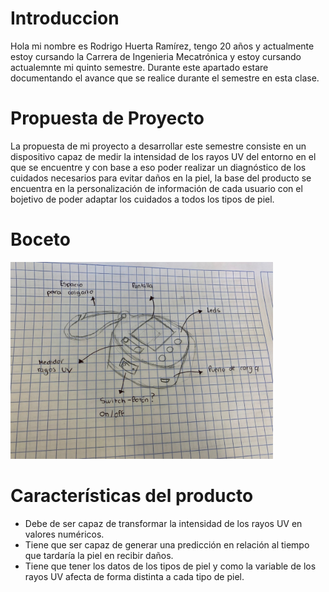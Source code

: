 # Introduccion
Hola mi nombre es Rodrigo Huerta Ramírez, tengo 20 años y actualmente estoy cursando la Carrera de Ingenieria Mecatrónica y estoy cursando actualemnte mi quinto semestre. Durante este apartado estare documentando el avance que se realice durante el semestre en esta clase.

# Propuesta de Proyecto
La propuesta de mi proyecto a desarrollar este semestre consiste en un dispositivo capaz de medir la intensidad de los rayos UV del entorno en el que se encuentre y con base a eso poder realizar un diagnóstico de los cuidados necesarios para evitar daños en la piel, la base del producto se encuentra en la personalización de información de cada usuario con el bojetivo de poder adaptar los cuidados a todos los tipos de piel.

# Boceto
<img src="docs/recursos/imgs/Boceto_Sensor_UV.jpg" alt="Descripción de la imagen" width="420">

# Características del producto
 * Debe de ser capaz de transformar la intensidad de los rayos UV en valores numéricos.
 * Tiene que ser capaz de generar una predicción en relación al tiempo que tardaría la piel en recibir daños.
 * Tiene que tener los datos de los tipos de piel y como la variable de los rayos UV afecta de forma distinta a cada tipo de piel.